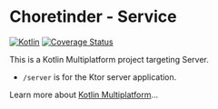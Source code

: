 # Choretinder - Service

[![Kotlin](https://img.shields.io/badge/kotlin-2.0.20-blue.svg?logo=kotlin)](http://kotlinlang.org)
[![Coverage Status](https://coveralls.io/repos/github/Choretinder/chore-service/badge.svg)](https://coveralls.io/github/Choretinder/chore-service)

This is a Kotlin Multiplatform project targeting Server.

* `/server` is for the Ktor server application.

Learn more about [Kotlin Multiplatform](https://www.jetbrains.com/help/kotlin-multiplatform-dev/get-started.html)…
